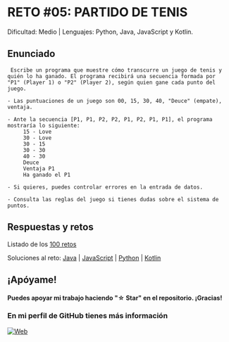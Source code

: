 # RETO #05: PARTIDO DE TENIS
Dificultad: Medio | Lenguajes: Python, Java, JavaScript y Kotlin.

## Enunciado

```
 Escribe un programa que muestre cómo transcurre un juego de tenis y quién lo ha ganado. El programa recibirá una secuencia formada por "P1" (Player 1) o "P2" (Player 2), según quien gane cada punto del juego.
 
- Las puntuaciones de un juego son 00, 15, 30, 40, "Deuce" (empate), ventaja.

- Ante la secuencia [P1, P1, P2, P2, P1, P2, P1, P1], el programa mostraría lo siguiente:
     15 - Love
     30 - Love
     30 - 15
     30 - 30
     40 - 30
     Deuce
     Ventaja P1
     Ha ganado el P1
 
- Si quieres, puedes controlar errores en la entrada de datos.  
 
- Consulta las reglas del juego si tienes dudas sobre el sistema de puntos.   
```

## Respuestas y retos
Listado de los [100 retos](/README.md)

Soluciones al reto: 
[Java](/RETOS/Reto05/Reto05.java) | 
[JavaScript](/RETOS/Reto05/Reto05.js) | 
[Python](/RETOS/Reto05/Reto05.py) |
[Kotlin](/RETOS/Reto05/Reto05.kt)


## ¡Apóyame! 
#### Puedes apoyar mi trabajo haciendo "☆ Star" en el repositorio. ¡Gracias!

### En mi perfil de GitHub tienes más información

[![Web](https://img.shields.io/badge/GitHub-breativo-14a1f0?style=for-the-badge&logo=github&logoColor=white&labelColor=101010)](https://github.com/breativo)